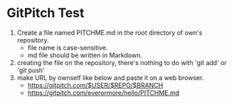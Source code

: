 # GitPitch Test
1. Create a file named PITCHME.md in the root directory of own's repository.
   * file name is case-sensitive.
   * md file should be written in Markdown.
2. creating the file on the repository, there's nothing to do with 'git add' or 'git push'
3. make URL by ownself like below and paste it on a web browser.
   * https://gitpitch.com/$USER/$REPO/$BRANCH
   * https://gitpitch.com/everormore/hello/PITCHME.md
